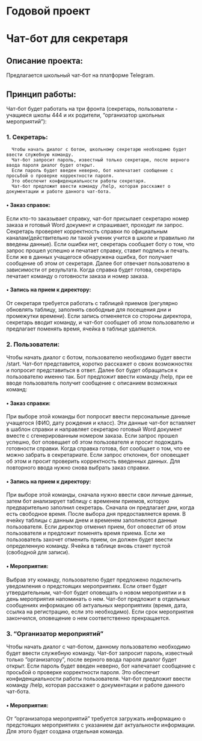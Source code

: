 # Годовой проект 
# Чат-бот для секретаря

## Описание проекта:

Предлагается школьный чат-бот на платформе Telegram.

## Принцип работы:

Чат-бот будет работать на три фронта (секретарь, пользователи - учащиеся школы 444 и их родители, “организатор школьных мероприятий”):

### 1.	Секретарь:

      Чтобы начать диалог с ботом, школьному секретарю необходимо будет ввести служебную команду. 
      Чат-бот запросит пароль, известный только секретарю, после верного ввода пароля диалог будет открыт.
      Если пароль будет введен неверно, бот напечатает сообщение с просьбой о проверке корректности пароля. 
      Это обеспечит конфиденциальности работы секретаря. 
      Чат-бот предложит ввести команду /help, которая расскажет о документации и работе данного чат-бота.

#### •	Заказ справок:

  Если кто-то заказывает справку, чат-бот присылает секретарю номер заказа и готовый Word документ и спрашивает, проходит ли запрос.
  Секретарь проверяет корректность справки по официальным каналам(действительно ли такой ученик учится в школе и правильно ли введены данные). 
  Если ошибки нет, секретарь сообщает боту о том, что запрос прошел успешно и печатает справку, ставит подпись и печать. 
  Если же в данных учащегося обнаружена ошибка, бот получает сообщение об этом от секретаря. 
  Далее бот отвечает пользователю в зависимости от результата. Когда справка будет готова, секретарь печатает команду о готовности заказа и номер заказа.
  
#### •	Запись на прием к директору:

  От секретаря требуется работать с таблицей приемов (регулярно обновлять таблицу, заполнять свободные для посещения дни и промежутки времени). 
  Если запись отменяется со стороны директора, секретарь вводит команду, и чат-бот сообщает об этом пользователю и предлагает поменять время, 
  ячейка в таблице удаляется.
  
### 2.	Пользователи:

Чтобы начать диалог с ботом, пользователю необходимо будет ввести /start. 
Чат-бот представится, коротко расскажет о своих возможностях и попросит представиться в ответ. 
Далее бот будет обращаться к пользователю именно так. 
Бот предложит ввести команду /help, при ее вводе пользователь получит сообщение с описанием возможных команд:

#### •	Заказ справки:

  При выборе этой команды бот попросит ввести персональные данные учащегося (ФИО, дату рождения и класс). 
  Эти данные чат-бот вставляет в шаблон справки и направляет секретарю готовый Word документ вместе с сгенерированным номером заказа. 
  Если запрос прошел успешно, бот оповещает об этом пользователя и просит подождать готовности справки. 
  Когда справка готова, бот сообщает о том, что ее можно забрать в секретариате. 
  Если запрос отклонен, бот оповещает об этом и просит проверить корректность введенных данных. 
  Для повторного ввода нужно снова выбрать заказ справки.
  
#### •	Запись на прием к директору:

  При выборе этой команды, сначала нужно ввести свои личные данные, затем бот анализирует таблицу с временем приемов, которую предварительно заполнил секретарь. 
  Сначала он предлагает дни, когда есть свободное время. После выбора дня предоставляется время. 
  В ячейку таблицы с данным днем и временем заполняются данные пользователя.
  Если директор отменил прием, бот оповестит об этом пользователя и предложит поменять время приема. 
  Если же пользователь захочет отменить прием, он должен будет ввести определенную команду. 
  Ячейка в таблице вновь станет пустой (свободной для записи).
  
#### •	Мероприятия:

  Выбрав эту команду, пользователю будет предложено подключить уведомления о предстоящих мероприятиях. 
  Если ответ будет утвердительным, чат-бот будет оповещать о новом мероприятии и в день мероприятия напоминать о нем.
  Чат-бот предложит в отдельных сообщениях информацию об актуальных мероприятиях (время, дата, ссылка на регистрацию, если это необходимо). 
  Если срок мероприятия закончился, оповещение о нем соответственно прекращается.
  
### 3.	“Организатор мероприятий”

Чтобы начать диалог с чат-ботом, данному пользователю необходимо будет ввести служебную команду. 
Чат-бот запросит пароль, известный только “организатору”, после верного ввода пароля диалог будет открыт.
Если пароль будет введен неверно, бот напечатает сообщение с просьбой о проверке корректности пароля. 
Это обеспечит конфиденциальности работы пользователя. 
Чат-бот предложит ввести команду /help, которая расскажет о документации и работе данного чат-бота.

#### •	Мероприятия:

  От “организатора мероприятий” требуется загружать информацию о предстоящих мероприятиях с указанием дат актуальности информации. 
  Для этого будет создана отдельная команда.

